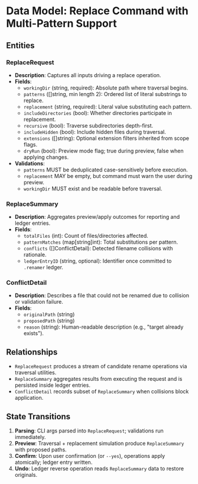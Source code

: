 # Data Model: Replace Command with Multi-Pattern Support

## Entities

### ReplaceRequest
- **Description**: Captures all inputs driving a replace operation.
- **Fields**:
  - `workingDir` (string, required): Absolute path where traversal begins.
  - `patterns` ([]string, min length 2): Ordered list of literal substrings to replace.
  - `replacement` (string, required): Literal value substituting each pattern.
  - `includeDirectories` (bool): Whether directories participate in replacement.
  - `recursive` (bool): Traverse subdirectories depth-first.
  - `includeHidden` (bool): Include hidden files during traversal.
  - `extensions` ([]string): Optional extension filters inherited from scope flags.
  - `dryRun` (bool): Preview mode flag; true during preview, false when applying changes.
- **Validations**:
  - `patterns` MUST be deduplicated case-sensitively before execution.
  - `replacement` MAY be empty, but command must warn the user during preview.
  - `workingDir` MUST exist and be readable before traversal.

### ReplaceSummary
- **Description**: Aggregates preview/apply outcomes for reporting and ledger entries.
- **Fields**:
  - `totalFiles` (int): Count of files/directories affected.
  - `patternMatches` (map[string]int): Total substitutions per pattern.
  - `conflicts` ([]ConflictDetail): Detected filename collisions with rationale.
  - `ledgerEntryID` (string, optional): Identifier once committed to `.renamer` ledger.

### ConflictDetail
- **Description**: Describes a file that could not be renamed due to collision or validation failure.
- **Fields**:
  - `originalPath` (string)
  - `proposedPath` (string)
  - `reason` (string): Human-readable description (e.g., "target already exists").

## Relationships
- `ReplaceRequest` produces a stream of candidate rename operations via traversal utilities.
- `ReplaceSummary` aggregates results from executing the request and is persisted inside ledger entries.
- `ConflictDetail` records subset of `ReplaceSummary` when collisions block application.

## State Transitions
1. **Parsing**: CLI args parsed into `ReplaceRequest`; validations run immediately.
2. **Preview**: Traversal + replacement simulation produce `ReplaceSummary` with proposed paths.
3. **Confirm**: Upon user confirmation (or `--yes`), operations apply atomically; ledger entry written.
4. **Undo**: Ledger reverse operation reads `ReplaceSummary` data to restore originals.

